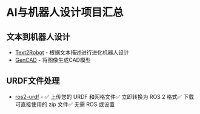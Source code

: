 # AI与机器人设计项目汇总

## 文本到机器人设计

- [Text2Robot](http://www.generalroboticslab.com/blogs/blog/2024-06-28-text2robot/index.html) - 根据文本描述进行进化机器人设计
- [GenCAD](https://gencad.github.io/) - 将图像生成CAD模型

## URDF文件处理

- [ros2-urdf](https://ros2-urdf-web-converter.onrender.com/) - ✅ 上传您的 URDF 和网格文件✅ 立即转换为 ROS 2 格式✅ 下载可直接使用的 zip 文件✅ 无需 ROS 或设置
